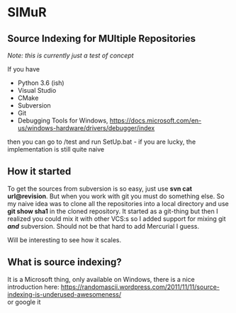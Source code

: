 # SIMuR
## Source Indexing for MUltiple Repositories

*Note: this is currently just a test of concept*

If you have
- Python 3.6 (ish)
- Visual Studio
- CMake
- Subversion
- Git
- Debugging Tools for Windows, https://docs.microsoft.com/en-us/windows-hardware/drivers/debugger/index

then you can go to /test and run SetUp.bat - if you are lucky, the implementation is still quite naive

## How it started
To get the sources from subversion is so easy, just use **svn cat url@revision**.  But when you work with git you must do something else.  So my naive idea was to clone all the repositories into a local directory and use **git show sha1** in the cloned repository.  It started as a git-thing but then I realized you could mix it with other VCS:s so I added support for mixing git ***and*** subversion.  Should not be that hard to add Mercurial I guess.
  
Will be interesting to see how it scales.
  
## What is source indexing?
It is a Microsoft thing, only available on Windows, there is a nice introduction here: https://randomascii.wordpress.com/2011/11/11/source-indexing-is-underused-awesomeness/  
or google it
